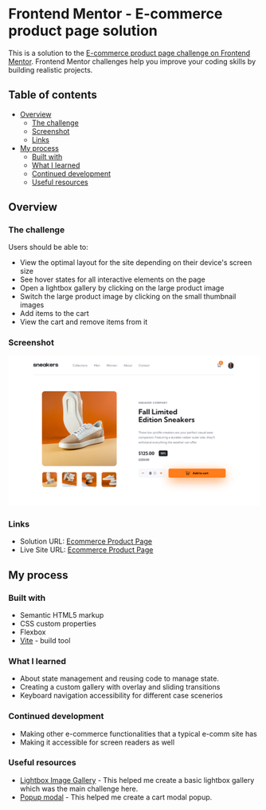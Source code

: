 # Frontend Mentor - E-commerce product page solution

This is a solution to the [E-commerce product page challenge on Frontend Mentor](https://www.frontendmentor.io/challenges/ecommerce-product-page-UPsZ9MJp6). Frontend Mentor challenges help you improve your coding skills by building realistic projects.

## Table of contents

- [Overview](#overview)
  - [The challenge](#the-challenge)
  - [Screenshot](#screenshot)
  - [Links](#links)
- [My process](#my-process)
  - [Built with](#built-with)
  - [What I learned](#what-i-learned)
  - [Continued development](#continued-development)
  - [Useful resources](#useful-resources)

## Overview

### The challenge

Users should be able to:

- View the optimal layout for the site depending on their device's screen size
- See hover states for all interactive elements on the page
- Open a lightbox gallery by clicking on the large product image
- Switch the large product image by clicking on the small thumbnail images
- Add items to the cart
- View the cart and remove items from it

### Screenshot

![](./screenshot.png)

### Links

- Solution URL: [Ecommerce Product Page](https://www.frontendmentor.io/solutions/responsive-ecommerce-product-page-with-lightbox-using-scssjs-5n6Zg-Ln9E)
- Live Site URL: [Ecommerce Product Page](https://fem-ecommerce-product-page-black.vercel.app/)

## My process

### Built with

- Semantic HTML5 markup
- CSS custom properties
- Flexbox
- [Vite](https://vite.dev/guide/) - build tool

### What I learned

- About state management and reusing code to manage state.
- Creating a custom gallery with overlay and sliding transitions
- Keyboard navigation accessibility for different case scenerios

### Continued development

- Making other e-commerce functionalities that a typical e-comm site has
- Making it accessible for screen readers as well

### Useful resources

- [Lightbox Image Gallery](https://www.youtube.com/watch?v=_h6iT2UnyVs) - This helped me create a basic lightbox gallery which was the main challenge here.
- [Popup modal](https://www.youtube.com/watch?v=r8BfBtB51uw) - This helped me create a cart modal popup.
